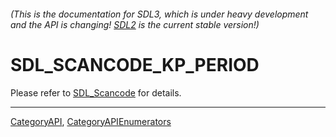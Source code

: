 ###### (This is the documentation for SDL3, which is under heavy development and the API is changing! [SDL2](https://wiki.libsdl.org/SDL2/) is the current stable version!)
# SDL_SCANCODE_KP_PERIOD

Please refer to [SDL_Scancode](SDL_Scancode) for details.

----
[CategoryAPI](CategoryAPI), [CategoryAPIEnumerators](CategoryAPIEnumerators)

